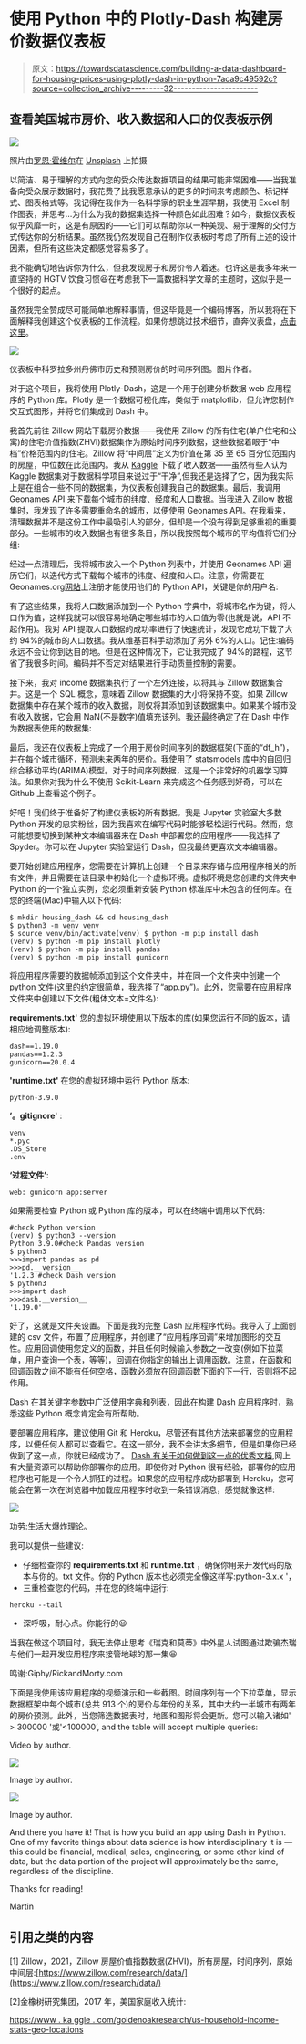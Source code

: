 # 使用 Python 中的 Plotly-Dash 构建房价数据仪表板

> 原文：<https://towardsdatascience.com/building-a-data-dashboard-for-housing-prices-using-plotly-dash-in-python-7aca9c49592c?source=collection_archive---------32----------------------->

## 查看美国城市房价、收入数据和人口的仪表板示例

![](img/610d4ddac4ea688e0cfce3501b43fe8e.png)

照片由[罗恩·霍维尔](https://unsplash.com/@insolitus?utm_source=medium&utm_medium=referral)在 [Unsplash](https://unsplash.com?utm_source=medium&utm_medium=referral) 上拍摄

以简洁、易于理解的方式向您的受众传达数据项目的结果可能非常困难——当我准备向受众展示数据时，我花费了比我愿意承认的更多的时间来考虑颜色、标记样式、图表格式等。我记得在我作为一名科学家的职业生涯早期，我使用 Excel 制作图表，并思考…为什么为我的数据集选择一种颜色如此困难？如今，数据仪表板似乎风靡一时，这是有原因的——它们可以帮助你以一种美观、易于理解的交付方式传达你的分析结果。虽然我仍然发现自己在制作仪表板时考虑了所有上述的设计因素，但所有这些决定都感觉容易多了。

我不能确切地告诉你为什么，但我发现房子和房价令人着迷。也许这是我多年来一直坚持的 HGTV 饮食习惯😆在考虑我下一篇数据科学文章的主题时，这似乎是一个很好的起点。

虽然我完全赞成尽可能简单地解释事情，但这毕竟是一个编码博客，所以我将在下面解释我创建这个仪表板的工作流程。如果你想跳过技术细节，直奔仪表盘，[点击这里](http://mp-houseprices.herokuapp.com/)。

![](img/4ef0d93212020fddc5791d85443a7aaa.png)

仪表板中科罗拉多州丹佛市历史和预测房价的时间序列图。图片作者。

对于这个项目，我将使用 Plotly-Dash，这是一个用于创建分析数据 web 应用程序的 Python 库。Plotly 是一个数据可视化库，类似于 matplotlib，但允许您制作交互式图形，并将它们集成到 Dash 中。

我首先前往 Zillow 网站下载房价数据——我使用 Zillow 的所有住宅(单户住宅和公寓)的住宅价值指数(ZHVI)数据集作为原始时间序列数据，这些数据着眼于“中档”价格范围内的住宅。Zillow 将“中间层”定义为价值在第 35 至 65 百分位范围内的房屋，中位数在此范围内。我从 [Kaggle](https://www.kaggle.com/goldenoakresearch/us-household-income-stats-geo-locations) 下载了收入数据——虽然有些人认为 Kaggle 数据集对于数据科学项目来说过于“干净”,但我还是选择了它，因为我实际上是在组合一些不同的数据集，为仪表板创建我自己的数据集。最后，我调用 Geonames API 来下载每个城市的纬度、经度和人口数据。当我进入 Zillow 数据集时，我发现了许多需要重命名的城市，以便使用 Geonames API。在我看来，清理数据并不是这份工作中最吸引人的部分，但却是一个没有得到足够重视的重要部分。一些城市的收入数据也有很多条目，所以我按照每个城市的平均值将它们分组:

经过一点清理后，我将城市放入一个 Python 列表中，并使用 Geonames API 遍历它们，以迭代方式下载每个城市的纬度、经度和人口。注意，你需要在 Geonames.org[网站](http://www.geonames.org/)上注册才能使用他们的 Python API，关键是你的用户名:

有了这些结果，我将人口数据添加到一个 Python 字典中，将城市名作为键，将人口作为值，这样我就可以很容易地确定哪些城市的人口值为零(也就是说，API 不起作用)。我对 API 提取人口数据的成功率进行了快速统计，发现它成功下载了大约 94%的城市的人口数据。我从维基百科手动添加了另外 6%的人口。记住:编码永远不会让你到达目的地。但是在这种情况下，它让我完成了 94%的路程，这节省了我很多时间。编码并不否定对结果进行手动质量控制的需要。

接下来，我对 income 数据集执行了一个左外连接，以将其与 Zillow 数据集合并。这是一个 SQL 概念，意味着 Zillow 数据集的大小将保持不变。如果 Zillow 数据集中存在某个城市的收入数据，则仅将其添加到该数据集中。如果某个城市没有收入数据，它会用 NaN(不是数字)值填充该列。我还最终确定了在 Dash 中作为数据表使用的数据集:

最后，我还在仪表板上完成了一个用于房价时间序列的数据框架(下面的“df_h”)，并在每个城市循环，预测未来两年的房价。我使用了 statsmodels 库中的自回归综合移动平均(ARIMA)模型。对于时间序列数据，这是一个非常好的机器学习算法。如果你对我为什么不使用 Scikit-Learn 来完成这个任务感到好奇，可以在 Github 上查看这个例子。

好吧！我们终于准备好了构建仪表板的所有数据。我是 Jupyter 实验室大多数 Python 开发的忠实粉丝，因为我喜欢在编写代码时能够轻松运行代码。然而，您可能想要切换到某种文本编辑器来在 Dash 中部署您的应用程序——我选择了 Spyder。你可以在 Jupyter 实验室运行 Dash，但我最终更喜欢文本编辑器。

要开始创建应用程序，您需要在计算机上创建一个目录来存储与应用程序相关的所有文件，并且需要在该目录中初始化一个虚拟环境。虚拟环境是您创建的文件夹中 Python 的一个独立实例，您必须重新安装 Python 标准库中未包含的任何库。在您的终端(Mac)中输入以下代码:

```
$ mkdir housing_dash && cd housing_dash
$ python3 -m venv venv
$ source venv/bin/activate(venv) $ python -m pip install dash
(venv) $ python -m pip install plotly
(venv) $ python -m pip install pandas
(venv) $ python -m pip install gunicorn
```

将应用程序需要的数据帧添加到这个文件夹中，并在同一个文件夹中创建一个 python 文件(这里的约定很简单，我选择了“app.py”)。此外，您需要在应用程序文件夹中创建以下文件(粗体文本=文件名):

**requirements.txt'** 您的虚拟环境使用以下版本的库(如果您运行不同的版本，请相应地调整版本):

```
dash==1.19.0 
pandas==1.2.3 
gunicorn==20.0.4
```

**'runtime.txt'** 在您的虚拟环境中运行 Python 版本:

```
python-3.9.0
```

**’。gitignore'** :

```
venv 
*.pyc 
.DS_Store 
.env
```

**‘过程文件’**:

```
web: gunicorn app:server
```

如果需要检查 Python 或 Python 库的版本，可以在终端中调用以下代码:

```
#check Python version
(venv) $ python3 --version
Python 3.9.0#check Pandas version
$ python3
>>>import pandas as pd
>>>pd.__version__
'1.2.3'#check Dash version
$ python3
>>>import dash
>>>dash.__version__
'1.19.0'
```

好了，这就是文件夹设置。下面是我的完整 Dash 应用程序代码。我导入了上面创建的 csv 文件，布置了应用程序，并创建了“应用程序回调”来增加图形的交互性。应用回调使用您定义的函数，并且任何时候输入参数之一改变(例如下拉菜单，用户查询一个表，等等)，回调在你指定的输出上调用函数。注意，在函数和回调函数之间不能有任何空格，函数必须放在回调函数下面的下一行，否则将不起作用。

Dash 在其关键字参数中广泛使用字典和列表，因此在构建 Dash 应用程序时，熟悉这些 Python 概念肯定会有所帮助。

要部署应用程序，建议使用 Git 和 Heroku，尽管还有其他方法来部署您的应用程序，以便任何人都可以查看它。在这一部分，我不会讲太多细节，但是如果你已经做到了这一点，你就已经成功了。 [Dash 有关于如何做到这一点的优秀文档](https://dash.plotly.com/deployment),网上有大量资源可以帮助你部署你的应用。即使你对 Python 很有经验，部署你的应用程序也可能是一个令人抓狂的过程。如果您的应用程序成功部署到 Heroku，您可能会在第一次在浏览器中加载应用程序时收到一条错误消息，感觉就像这样:

![](img/aa7bf611944aa2aa67cb97aa3204b4d5.png)

功劳:生活大爆炸理论。

我可以提供一些建议:

*   仔细检查你的 **requirements.txt** 和 **runtime.txt** ，确保你用来开发代码的版本与你的。txt 文件。你的 Python 版本也必须完全像这样写:python-3.x.x '，
*   三重检查您的代码，并在您的终端中运行:

```
heroku --tail
```

*   深呼吸，耐心点。你能行的😃

当我在做这个项目时，我无法停止思考《瑞克和莫蒂》中外星人试图通过欺骗杰瑞与他们一起开发应用程序来接管地球的那一集😆

鸣谢:Giphy/RickandMorty.com

下面是我使用该应用程序的视频演示和一些截图。时间序列有一个下拉菜单，显示数据框架中每个城市(总共 913 个)的房价与年份的关系，其中大约一半城市有两年的房价预测。此外，当您筛选数据表时，地图和图形将会更新。您可以输入诸如' > 300000 '或'<100000’, and the table will accept multiple queries:

Video by author.

![](img/a222c100b8f7cfad58cc73be9fc21831.png)

Image by author.

![](img/8166e414e9ae4b0694e95f10ecc2c7e2.png)

Image by author.

And there you have it! That is how you build an app using Dash in Python. One of my favorite things about data science is how interdisciplinary it is — this could be financial, medical, sales, engineering, or some other kind of data, but the data portion of the project will approximately be the same, regardless of the discipline.

Thanks for reading!

Martin

## **引用**之类的内容

[1] Zillow，2021，Zillow 房屋价值指数数据(ZHVI)，所有房屋，时间序列，原始中间层:[https://www.zillow.com/research/data/](https://www.zillow.com/research/data/)

[2]金橡树研究集团，2017 年，美国家庭收入统计:

[https://www . ka ggle . com/goldenoakresearch/us-household-income-stats-geo-locations](https://www.kaggle.com/goldenoakresearch/us-household-income-stats-geo-locations)